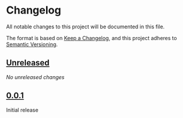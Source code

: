 # Changelog

All notable changes to this project will be documented in this file.

The format is based on [Keep a Changelog](https://keepachangelog.com/en/1.0.0/),
and this project adheres to [Semantic Versioning](https://semver.org/spec/v2.0.0.html).

## [Unreleased]

_No unreleased changes_

## [0.0.1]

Initial release

[unreleased]: https://github.com/edgarfgp/Fabulous/compare/0.0.1...HEAD
[0.0.1]: https://github.com/edgarfgp/Fabulous.AST/releases/tag/0.0.1
